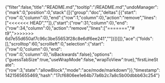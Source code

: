 {"filter":false,"title":"README.md","tooltip":"/README.md","undoManager":{"mark":0,"position":0,"stack":[[{"group":"doc","deltas":[{"start":{"row":0,"column":0},"end":{"row":1,"column":0},"action":"remove","lines":["<<<<<<< HEAD",""]},{"start":{"row":31,"column":0},"end":{"row":34,"column":0},"action":"remove","lines":["=======","# t9",">>>>>>> 6d7e55d650af7c96c3be55653f28c8e6df6ee241",""]}]}]]},"ace":{"folds":[],"scrolltop":60,"scrollleft":0,"selection":{"start":{"row":0,"column":0},"end":{"row":0,"column":0},"isBackwards":false},"options":{"guessTabSize":true,"useWrapMode":false,"wrapToView":true},"firstLineState":{"row":3,"state":"allowBlock","mode":"ace/mode/markdown"}},"timestamp":1421565655469,"hash":"17cf6806ee1e64b77a6b2c7a8c5b00dbbb63c254"}